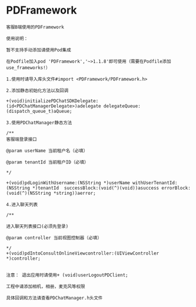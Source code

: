 # PDFramework 

    客服B端使用的PDFramework

    使用说明：

    暂不支持手动添加请使用Pod集成

    在Podfile加入pod 'PDFramework','~>1.1.8'即可使用（需要在Podfile添加use_frameworks!）

    1.使用时请导入库头文件#import <PDFramework/PDFramework.h>

    2.添加静态初始化方法以及回调

    +(void)initializePDChatSDKDelegate:(id<PDChatManagerDelegate>)adelegate delegateQueue:(dispatch_queue_t)aQueue;

    3.使用PDChatManager静态方法

    /**
    客服端登录接口

    @param userName 当前租户名（必填）

    @param tenantId 当前租户ID（必填）

    */

    +(void)pdLoginWithUsername:(NSString *)userName withUserTenantId:(NSString *)tenantId  successBlock:(void(^)(void))asuccess errorBlock:(void(^)(NSString *string))aerror;

    4.进入聊天列表

    /**

    进入聊天列表接口(必须先登录)

    @param controller 当前视图控制器（必填）

    */
    +(void)pdIntoConsultOnlineViewcontroller:(UIViewController *)controller;


    注意： 退出应用时请使用+ (void)userLogoutPDClient;

    工程中请添加相机，相册，麦克风等权限

    具体回调和方法请查看PDChatManager.h头文件

